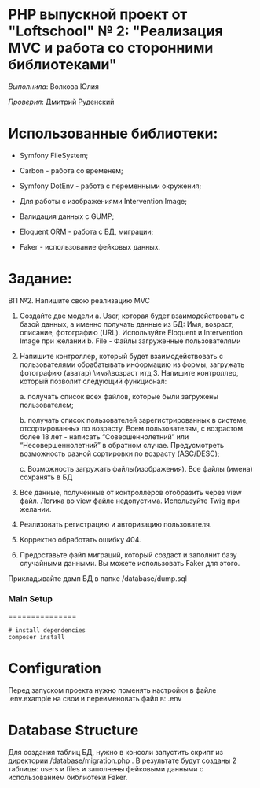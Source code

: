 PHP выпускной проект от "Loftschool" № 2: "Реализация MVC и работа со сторонними библиотеками"
================================================================================

*Выполнила*:  Волкова Юлия

*Проверил*: Дмитрий Руденский

Использованные библиотеки:
===========================

-   Symfony FileSystem;

-   Carbon - работа со временем;

-   Symfony DotEnv - работа с переменными окружения;

-   Для работы с изображениями Intervention Image;

-   Валидация данных с GUMP;

-   Eloquent ORM - работа с БД, миграции;

-   Faker - использование фейковых данных.


Задание:
========

ВП №2. Напишите свою реализацию MVC 
 
1. Создайте две модели a. User, которая будет взаимодействовать с базой данных, а именно
   получать данные из БД: Имя, возраст, описание, фотографию (URL).
   Используйте Eloquent и Intervention Image при желании 
   b. File - Файлы загруженные пользователями

2. Напишите контроллер, который будет взаимодействовать с пользователями
   обрабатывать информацию из формы, загружать фотографию (аватар)
   \имя\возраст итд 3. Напишите контроллер, который позволит следующий функционал:
    
    a. получать список всех файлов, которые были загружены пользователем;
     
    b. получать список пользователей зарегистрированных в системе,
       отсортированных по возрасту. Всем пользователям, с возрастом более
       18 лет - написать “Совершеннолетний” или “Несовершеннолетний” в обратном случае.
       Предусмотреть возможность разной сортировки по возрасту (ASC/DESC);
       
    c. Возможность загружать файлы(изображения). Все файлы (имена) сохранять в БД
     
4. Все данные, полученные от контроллеров отобразить через view файл. Логика во view файле недопустима.
   Используйте Twig при желании.

5. Реализовать регистрацию и авторизацию пользователя.
 
6. Корректно обработать ошибку 404.

7. Предоставьте файл миграций, который создаст и заполнит базу случайными данными.
   Вы можете использовать Faker для этого.
 
Прикладывайте дамп БД в папке /database/dump.sql 

### Main Setup
===============

``` console
# install dependencies
composer install
```

Configuration
=============

Перед запуском проекта нужно поменять настройки в файле .env.example на свои и переименовать файл
в: .env


Database Structure
======================

Для создания таблиц БД, нужно в консоли запустить скрипт из директории
/database/migration.php . В результате будут созданы 2 таблицы: users и files и 
заполнены фейковыми данными с использованием библиотеки Faker.


